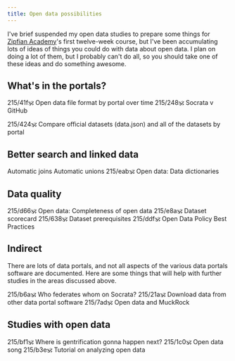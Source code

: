 ```yaml
---
title: Open data possibilities
---
```

I've brief suspended my open data studies to prepare
some things for [Zipfian Academy](http://zipfianacademy)'s
first twelve-week course, but I've been accumulating
lots of ideas of things you could do with data about
open data. I plan on doing a lot of them, but I
probably can't do all, so you should take one of these
ideas and do something awesome.

## What's in the portals?

215/41f:om: Open data file format by portal over time
215/248:om: Socrata v GitHub

215/424:om: Compare official datasets (data.json) and all of the datasets by portal

## Better search and linked data

Automatic joins
Automatic unions
215/eab:om: Open data: Data dictionaries


## Data quality

215/d66:om: Open data: Completeness of open data
215/e8a:om: Dataset scorecard
215/638:om: Dataset prerequisites
215/ddf:om: Open Data Policy Best Practices

## Indirect
There are lots of data portals, and not all
aspects of the various data portals software
are documented. Here are some things that will
help with further studies in the areas discussed
above.

215/b6a:om: Who federates whom on Socrata?
215/21a:om: Download data from other data portal software
215/7ad:om: Open data and MuckRock

## Studies with open data

215/bf1:om: Where is gentrification gonna happen next?
215/1c0:om: Open data song
215/b3e:om: Tutorial on analyzing open data
